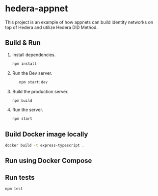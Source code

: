 # hedera-appnet

This project is an example of how appnets can build identity networks on top of Hedera and utilize Hedera DID Method.

## Build & Run

1. Install dependencies.

   ```sh
   npm install
   ```

2. Run the Dev server.

   ```sh
      npm start:dev
      ```

3. Build the production server.

   ```sh
   npm build
   ```

4. Run the server.

   ```sh
   npm start
   ```

## Build Docker image locally

```sh
docker build -t express-typescript .
```

## Run using Docker Compose

## Run tests

```sh
npm test
```
